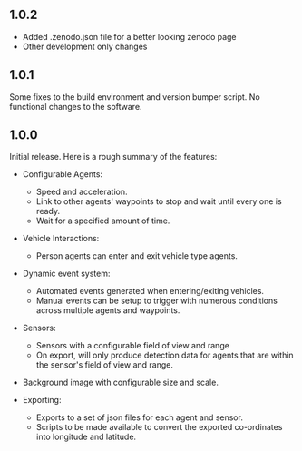 ## 1.0.2

- Added .zenodo.json file for a better looking zenodo page
- Other development only changes

## 1.0.1

Some fixes to the build environment and version bumper script. No functional changes to the software.

## 1.0.0

Initial release. Here is a rough summary of the features:

- Configurable Agents:
  - Speed and acceleration.
  - Link to other agents' waypoints to stop and wait until every one is ready.
  - Wait for a specified amount of time.

- Vehicle Interactions:
  - Person agents can enter and exit vehicle type agents.

- Dynamic event system:
  - Automated events generated when entering/exiting vehicles.
  - Manual events can be setup to trigger with numerous conditions across multiple agents and waypoints.

- Sensors:
  - Sensors with a configurable field of view and range
  - On export, will only produce detection data for agents that are within the sensor's field of view and range.

- Background image with configurable size and scale.

- Exporting:
  - Exports to a set of json files for each agent and sensor.
  - Scripts to be made available to convert the exported co-ordinates into longitude and latitude.
